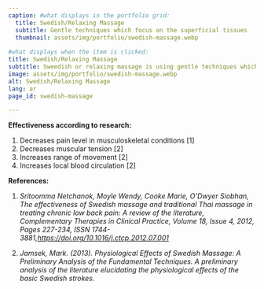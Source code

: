 ```yaml
---
caption: #what displays in the portfolio grid:
  title: Swedish/Relaxing Massage
  subtitle: Gentle techniques which focus on the superficial tissues
  thumbnail: assets/img/portfolio/swedish-massage.webp
  
#what displays when the item is clicked:
title: Swedish/Relaxing Massage
subtitle: Sweedish or relaxing massage is using gentle techniques which focus on the superficial (not deep) tissues. While it can be performed in the whole body, Sweedish massage emphasizes on physical symptoms and areas of discomfort.
image: assets/img/portfolio/swedish-massage.webp
alt: Swedish/Relaxing Massage
lang: ar
page_id: swedish-massage

---
```

**Effectiveness according to research:**
1. Decreases pain level in musculoskeletal conditions [1]
2. Decreases muscular tension [2]
3. Increases range of movement [2]
4. Increases local blood circulation [2]

 
 
**References:**
1. *Sritoomma Netchanok, Moyle Wendy, Cooke Marie, O'Dwyer Siobhan, The effectiveness of Swedish massage and traditional Thai massage in treating chronic low back pain: A review of the literature, Complementary Therapies in Clinical Practice, Volume 18, Issue 4, 2012, Pages 227-234, ISSN 1744-3881,https://doi.org/10.1016/j.ctcp.2012.07.001*

2. *Jamsek, Mark. (2013). Physiological Effects of Swedish Massage: A Preliminary Analysis of the Fundamental Techniques. A preliminary analysis of the literature elucidating the physiological effects of the basic Swedish strokes.*
